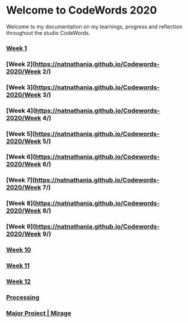 # Welcome to CodeWords 2020

Welcome to my documentation on my learnings, progress and reflection throughout the studio CodeWords.

### [Week 1](https://natnathania.github.io/Codewords-2020/Week1/)
### [Week 2](https://natnathania.github.io/Codewords-2020/Week 2/)
### [Week 3](https://natnathania.github.io/Codewords-2020/Week 3/)
### [Week 4](https://natnathania.github.io/Codewords-2020/Week 4/)
### [Week 5](https://natnathania.github.io/Codewords-2020/Week 5/)
### [Week 6](https://natnathania.github.io/Codewords-2020/Week 6/)
### [Week 7](https://natnathania.github.io/Codewords-2020/Week 7/)
### [Week 8](https://natnathania.github.io/Codewords-2020/Week 8/)
### [Week 9](https://natnathania.github.io/Codewords-2020/Week 9/)
### [Week 10](https://natnathania.github.io/Codewords-2020/Week_10/)
### [Week 11](https://natnathania.github.io/Codewords-2020/Week_11/)
### [Week 12](https://natnathania.github.io/Codewords-2020/Week_12/)
### [Processing](https://natnathania.github.io/Codewords-2020/Processing/)
### [Major Project | Mirage](https://natnathania.github.io/Codewords-2020/Week_12/Mirage/)
